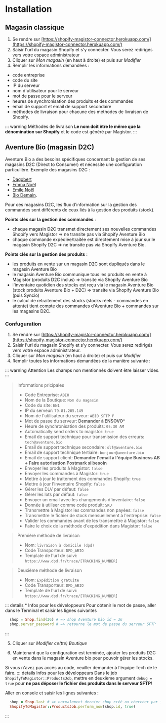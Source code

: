 # Installation

## Magasin classique

1) Se rendre sur [https://shopify-magistor-connector.herokuapp.com/](https://shopify-magistor-connector.herokuapp.com/)
2) Saisir l'url du magasin Shopify et s'y connecter. Vous serez redirigés vers votre espace administrateur
3) Cliquer sur _Mon magasin_ (en haut à droite) et puis sur _Modifier_
4) Remplir les informations demandées :
- code entreprise
- code du site
- IP du serveur
- nom d'utilisateur pour le serveur
- mot de passe pour le serveur
- heures de synchronisation des produits et des commandes
- email de support et email de support secondaire
- méthodes de livraison pour chacune des méthodes de livraison de Shopify. 

::: warning Méthodes de livraison
**Le nom doit être le même que la dénomination sur Shopify** et le code est généré par Magistor.
:::

## Aventure Bio (magasin D2C)

Aventure Bio a des besoins spécifiques concernant la gestion de ses magasins D2C (Direct to Consumer) et nécessite une configuration particulière. 
Exemple des magasins D2C : 
- [Dagobert](https://dagobert.shop/)
- [Emma Noël](https://emmanoel.bio/)
- [Emile Noël](https://emilenoel.bio/)
- [Bio Demain](https://biodemain.shop/). 

Pour ces magasins D2C, les flux d'information sur la gestion des commandes sont différents de ceux liés à la gestion des produits (stock).

**Points clés sur la gestion des commandes** :
- chaque magasin D2C transmet directement ses nouvelles commandes Shopify vers Magistor => ne transite pas via Shopify Aventure Bio
- chaque commande expédiée/traitée est directement mise à jour sur le magasin Shopify D2C => ne transite pas via Shopify Aventure Bio.

**Points clés sur la gestion des produits** :
- les produits en vente sur un magasin D2C sont dupliqués dans le magasin Aventure Bio
- le magasin Aventure Bio communique tous les produits en vente à Magistor (produits D2C inclus) => transite via Shopify Aventure Bio
- l'inventaire quotidien des stocks est reçu via le magasin Aventure Bio (stock produits Aventure Bio + D2C) => transite via Shopify Aventure Bio (puis Syncio)
- le calcul de retraitement des stocks (stocks réels - commandes en attente) tient compte des commandes d'Aventure Bio + commandes sur les magasins D2C.

### Confuguration

1) Se rendre sur [https://shopify-magistor-connector.herokuapp.com/](https://shopify-magistor-connector.herokuapp.com/)
2) Saisir l'url du magasin Shopify et s'y connecter. Vous serez redirigés vers votre espace administrateur.
3) Cliquer sur _Mon magasin_ (en haut à droite) et puis sur _Modifier_
4) Remplir toutes les informations demandées de la manière suivante :

::: warning Attention
  Les champs non mentionnés doivent être laisser vides.
:::


> Informations pricipales
> - Code Entreprise: `ABIO`
> - Nom de la Boutique: `Nom du magasin`
> - Code du site: `EN1`
> - IP du serveur: `79.81.205.149`
> - Nom de l'utilisateur du serveur: `ABIO_SFTP_P`
> - Mot de passe du serveur: **Demander à ENSOVO***
> - Heure de synchronisation des produits: `05:30 AM`
> - Automatically send orders to magistor: `true`
> - Email de support technique pour transmission des erreurs: `tech@aventure.bio`
> - Email de support technique secondaire: `slf@aventure.bio`
> - Email de support technique tertiaire: `bonjour@aventure.bio`
> - Email de support client: **Demander l'email à l'équipe Business AB + Faire autorisation Postmark si besoin**
> - Envoyer les produits à Magistor: `false`
> - Envoyer les commandes à Magistor: `true`
> - Mettre à jour le traitement des commandes Shopify: `true`
> - Mettre à jour l'inventaire Shopify: `false`
> - Gérer les DLV par défaut: `false`
> - Gérer les lots par défaut: `false`
> - Envoyer un email avec les changements d'inventaire: `false`
> - Donnée à utiliser comme code produit: `SKU`
> - Transmettre à Magistor les commandes non payées: `false`
> - Transmettre le fichier de stock mensuellement à l'entreprise: `false`
> - Valider les commandes avant de les transmettre à Magistor: `false`
> - Faire le choix de la méthode d'expédition dans Magistor: `false`

> Première méthode de livraison
> - Nom: `livraison à domicile (dpd)`
> - Code Transporteur: `DPD_ABIO`
> - Template de l'url de suivi: `https://www.dpd.fr/trace/[TRACKING_NUMBER]`

> Deuxième méthode de livraison
> - Nom: `Expédition gratuite`
> - Code Transporteur: `DPD_ABIO`
> - Template de l'url de suivi: `https://www.dpd.fr/trace/[TRACKING_NUMBER]`

::: details * Infos pour les développeurs
Pour obtenir le mot de passe, aller dans le Terminal et saisir les lignes suivantes
  ```ruby
    shop = Shop.find(36) # => shop Aventure bio id = 36
    shop.server_password # => retourne le mot de passe du serveur SFTP
  ```
:::

5) Cliquer sur _Modifier ce(tte) Boutique_

6) Maintenant que la configuration est terminée, ajouter les produits D2C en vente dans le magasin Aventure bio pour pouvoir gérer les stocks.

Si vous n'avez pas accès au code, veuiller demander à l'équipe Tech de le faire.
::: details Infos pour les développeurs
Dans le job `ShopifyToMagistor::ProductsJob`, mettre en deuxième argument `debug = true` pour **ne pas déposer le fichier des produits dans le serveur SFTP**!

Aller en console et saisir les lignes suivantes :
```ruby
  shop = Shop.last # => normalement dernier shop créé ou chercher par id
  ShopifyToMagistor::ProductsJob.perform_now(shop.id, true)
```
:::
